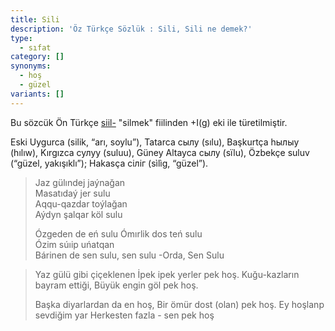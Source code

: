 ```yaml
---
title: Sili
description: 'Öz Türkçe Sözlük : Sili, Sili ne demek?'
type:
  - sıfat
category: []
synonyms:
  - hoş
  - güzel
variants: []
---
```

Bu sözcük Ön Türkçe [siil-](/pt/siil-) "silmek" fiilinden +I(g) eki ile türetilmiştir.

Eski Uygurca (silik, “arı, soylu”),  Tatarca сылу (sılu), Başkurtça һылыу (hılıw), Kırgızca сулуу (suluu), Güney Altayca сылу (sïlu), Özbekçe suluv (“güzel, yakışıklı”); Hakasça сіліг (sìlìg, “güzel”).

> Jaz gülındej jaýnağan  
> Masatıdaý jer sulu  
> Aqqu-qazdar toýlağan  
> Aýdyn şalqar köl sulu 
> 
> Ózgeden de eń sulu 
> Ómırlik dos teń sulu  
> Ózim súıip uńatqan  
> Bárinen de sen sulu, sen sulu
>  -Orda, Sen Sulu

> Yaz gülü gibi çiçeklenen
> İpek ipek yerler pek hoş.
> Kuğu-kazların bayram ettiği,
> Büyük engin göl pek hoş.
> 
> Başka diyarlardan da en hoş,
> Bir ömür dost (olan) pek hoş.
> Ey hoşlanp sevdiğim yar
> Herkesten fazla - sen pek hoş
